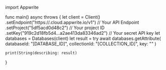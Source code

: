 import Appwrite

func main() async throws {
    let client = Client()
      .setEndpoint("https://<REGION>.cloud.appwrite.io/v1") // Your API Endpoint
      .setProject("5df5acd0d48c2") // Your project ID
      .setKey("919c2d18fb5d4...a2ae413da83346ad2") // Your secret API key
    let databases = Databases(client)
    let result = try await databases.getAttribute(
        databaseId: "[DATABASE_ID]",
        collectionId: "[COLLECTION_ID]",
        key: ""
    )

    print(String(describing: result)
}
